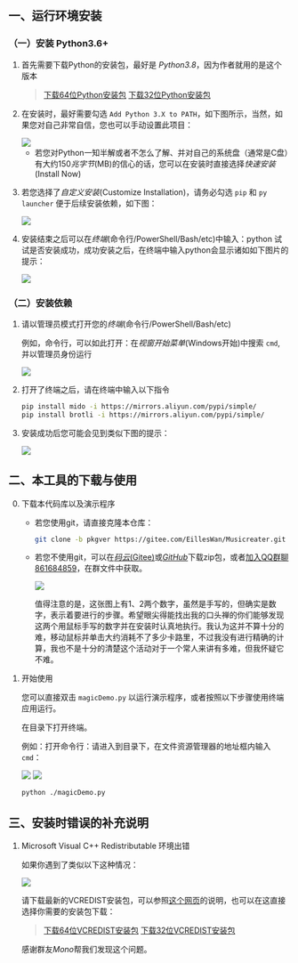 ## 一、运行环境安装

### （一）安装 Python3.6+

1.	首先需要下载Python的安装包，最好是 *Python3.8*，因为作者就用的是这个版本

	> [下载64位Python安装包](https://www.python.org/ftp/python/3.8.10/python-3.8.10-amd64.exe)
	> [下载32位Python安装包](https://www.python.org/ftp/python/3.8.10/python-3.8.10.exe)

2.	在安装时，最好需要勾选 `Add Python 3.X to PATH`，如下图所示，当然，如果您对自己非常自信，您也可以手动设置此项目：

	<img src=https://foruda.gitee.com/images/1662736520757331846/e38efb81_9911226.png>

	-   若您对Python一知半解或者不怎么了解、并对自己的系统盘（通常是C盘）有大约150*兆字节*(MB)的信心的话，您可以在安装时直接选择*快速安装*(Install Now)

3.	若您选择了*自定义安装*(Customize Installation)，请务必勾选 `pip` 和 `py launcher` 便于后续安装依赖，如下图：

	<img src=https://foruda.gitee.com/images/1662736621235871190/2ac3d98f_9911226.png>

4.	安装结束之后可以在*终端*(命令行/PowerShell/Bash/etc)中输入：python 试试是否安装成功，成功安装之后，在终端中输入python会显示诸如如下图片的提示：

	<img src=https://foruda.gitee.com/images/1659972669907359295/cmd.png>


### （二）安装依赖

1.	请以管理员模式打开您的*终端*(命令行/PowerShell/Bash/etc)

	例如，命令行，可以如此打开：在*视窗开始菜单*(Windows开始)中搜索 `cmd`, 并以管理员身份运行

	<img src="https://foruda.gitee.com/images/1662736878650993886/62487dd8_9911226.png">
	
2.	打开了终端之后，请在终端中输入以下指令

	```bash
	pip install mido -i https://mirrors.aliyun.com/pypi/simple/
	pip install brotli -i https://mirrors.aliyun.com/pypi/simple/
	```

3.	安装成功后您可能会见到类似下图的提示：

	<img src="https://foruda.gitee.com/images/1662737676719454287/f61a70f7_9911226.png">

## 二、本工具的下载与使用

0. 下载本代码库以及演示程序

	-	若您使用git，请直接克隆本仓库：

		```bash
		git clone -b pkgver https://gitee.com/EillesWan/Musicreater.git
		```

	-	若您不使用git，可以在[*码云*(Gitee)](https://gitee.com/EillesWan/Musicreater.git)或[*GitHub*](https://github.com/EillesWan/Musicreater.git)下载zip包，或者[加入QQ群聊861684859](https://jq.qq.com/?_wv=1027&k=hpeRxrYr)，在群文件中获取。

		<img src="https://foruda.gitee.com/images/1669540786443169766/fabf0acd_9911226.png" >

		值得注意的是，这张图上有1、2两个数字，虽然是手写的，但确实是数字，表示着要进行的步骤。希望眼尖得能找出我的口头禅的你们能够发现这两个用鼠标手写的数字并在安装时认真地执行。我认为这并不算十分的难，移动鼠标并单击大约消耗不了多少卡路里，不过我没有进行精确的计算，我也不是十分的清楚这个活动对于一个常人来讲有多难，但我怀疑它不难。


1. 开始使用

	您可以直接双击 `magicDemo.py` 以运行演示程序，或者按照以下步骤使用终端应用运行。

	在目录下打开终端。
	
	例如：打开命令行：请进入到目录下，在文件资源管理器的地址框内输入`cmd`：

	<img src=https://foruda.gitee.com/images/1659974437388532868/输入.png>
	<img src=https://foruda.gitee.com/images/1659974754378201859/输入c.png>

	```bash
	python ./magicDemo.py	
	```

## 三、安装时错误的补充说明

1. Microsoft Visual C++ Redistributable 环境出错

	如果你遇到了类似以下这种情况：

	<img src=https://foruda.gitee.com/images/1659972789779764953/bug.jpeg>
	
	请下载最新的VCREDIST安装包，可以参照[这个网页](https://docs.microsoft.com/zh-CN/cpp/windows/latest-supported-vc-redist)的说明，也可以在这直接选择你需要的安装包下载：
	> [下载64位VCREDIST安装包](https://aka.ms/vs/17/release/vc_redist.x64.exe)
	> [下载32位VCREDIST安装包](https://aka.ms/vs/17/release/vc_redist.x86.exe)

	感谢群友*Mono*帮我们发现这个问题。